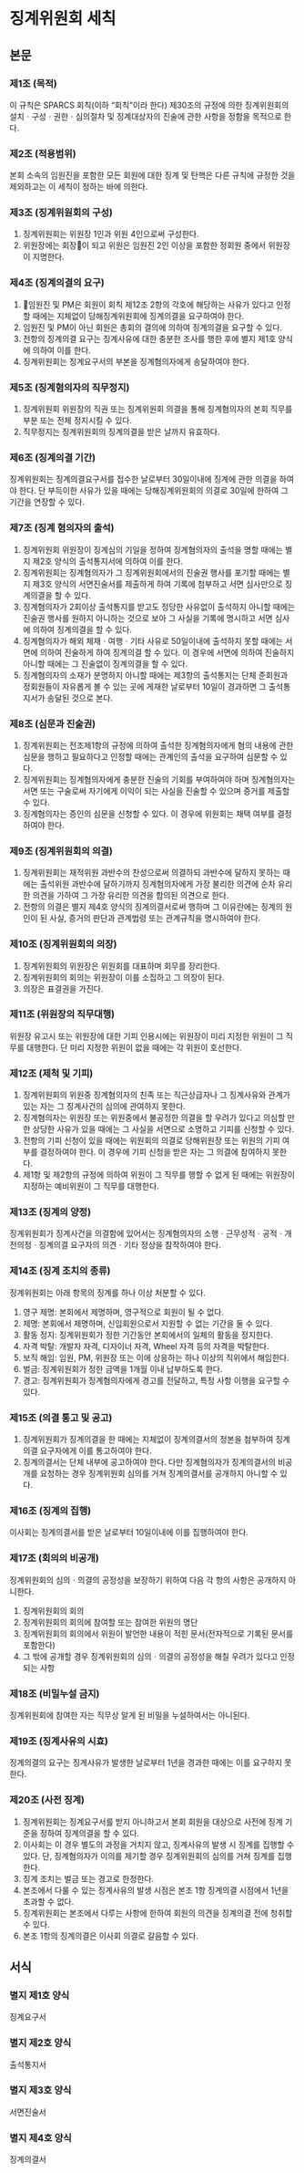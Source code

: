 # 징계위원회 세칙

## 본문

### 제1조 (목적)

이 규칙은 SPARCS 회칙(이하 “회칙”이라 한다) 제30조의 규정에 의한 징계위원회의 설치ㆍ구성ㆍ권한ㆍ심의절차 및 징계대상자의 진술에 관한 사항을 정함을 목적으로 한다.

### 제2조 (적용범위)

본회 소속의 임원진을 포함한 모든 회원에 대한 징계 및 탄핵은 다른 규칙에 규정한 것을 제외하고는 이 세칙이 정하는 바에 의한다.

### 제3조 (징계위원회의 구성)

1. 징계위원회는 위원장 1인과 위원 4인으로써 구성한다.  
2. 위원장에는 회장이 되고 위원은 임원진 2인 이상을 포함한 정회원 중에서 위원장이 지명한다.

### 제4조 (징계의결의 요구)

1. 임원진 및 PM은 회원이 회칙 제12조 2항의 각호에 해당하는 사유가 있다고 인정할 때에는 지체없이 당해징계위원회에 징계의결을 요구하여야 한다.  
2. 임원진 및 PM이 아닌 회원은 총회의 결의에 의하여 징계의결을 요구할 수 있다.  
3. 전항의 징계의결 요구는 징계사유에 대한 충분한 조사를 행한 후에 별지 제1호 양식에 의하여 이를 한다.  
4. 징계위원회는 징계요구서의 부본을 징계혐의자에게 송달하여야 한다.

### 제5조 (징계혐의자의 직무정지)

1. 징계위원회 위원장의 직권 또는 징계위원회 의결을 통해 징계혐의자의 본회 직무를 부분 또는 전체 정지시킬 수 있다.
2. 직무정지는 징계위원회의 징계의결을 받은 날까지 유효하다.

### 제6조 (징계의결 기간)

징계위원회는 징계의결요구서를 접수한 날로부터 30일이내에 징계에 관한 의결을 하여야 한다. 단 부득이한 사유가 있을 때에는 당해징계위원회의 의결로 30일에 한하여 그 기간을 연장할 수 있다.

### 제7조 (징계 혐의자의 출석)

1. 징계위원회 위원장이 징계심의 기일을 정하여 징계혐의자의 출석을 명할 때에는 별지 제2호 양식의 출석통지서에 의하여 이를 한다.  
2. 징계위원회는 징계혐의자가 그 징계위원회에서의 진술권 행사를 포기할 때에는 별지 제3호 양식의 서면진술서를 제출하게 하여 기록에 첨부하고 서면 심사만으로 징계의결을 할 수 있다.  
3. 징계혐의자가 2회이상 출석통지를 받고도 정당한 사유없이 출석하지 아니할 때에는 진술권 행사를 원하지 아니하는 것으로 보아 그 사실을 기록에 명시하고 서면 심사에 의하여 징계의결을 할 수 있다.  
4. 징계혐의자가 해외 체재ㆍ여행ㆍ기타 사유로 50일이내에 출석하지 못할 때에는 서면에 의하여 진술하게 하여 징계의결 할 수 있다. 이 경우에 서면에 의하여 진술하지 아니할 때에는 그 진술없이 징계의결을 할 수 있다.  
5. 징계혐의자의 소재가 분명하지 아니할 때에는 제3항의 출석통지는 단체 준회원과 정회원들이 자유롭게 볼 수 있는 곳에 게재한 날로부터 10일이 경과하면 그 출석통지서가 송달된 것으로 본다.

### 제8조 (심문과 진술권)

1. 징계위원회는 전조제1항의 규정에 의하여 출석한 징계혐의자에게 혐의 내용에 관한 심문을 행하고 필요하다고 인정할 때에는 관계인의 출석을 요구하여 심문할 수 있다.  
2. 징계위원회는 징계혐의자에게 충분한 진술의 기회를 부여하여야 하며 징계혐의자는 서면 또는 구술로써 자기에게 이익이 되는 사실을 진술할 수 있으며 증거를 제출할 수 있다.  
3. 징계혐의자는 증인의 심문을 신청할 수 있다. 이 경우에 위원회는 채택 여부를 결정하여야 한다.

### 제9조 (징계위원회의 의결)

1. 징계위원회는 재적위원 과반수의 찬성으로써 의결하되 과반수에 달하지 못하는 때에는 출석위원 과반수에 달하기까지 징계혐의자에게 가장 불리한 의견에 순차 유리한 의견을 가하여 그 가장 유리한 의견을 합의된 의견으로 한다.  
2. 전항의 의결은 별지 제4호 양식의 징계의결서로써 행하며 그 이유란에는 징계의 원인이 된 사실, 증거의 판단과 관계법령 또는 관계규칙을 명시하여야 한다.

### 제10조 (징계위원회의 의장)

1. 징계위원회의 위원장은 위원회를 대표하며 회무를 장리한다.  
2. 징계위원회의 회의는 위원장이 이를 소집하고 그 의장이 된다.  
3. 의장은 표결권을 가진다.

### 제11조 (위원장의 직무대행)

위원장 유고시 또는 위원장에 대한 기피 인용시에는 위원장이 미리 지정한 위원이 그 직무를 대행한다. 단 미리 지정한 위원이 없을 때에는 각 위원이 호선한다.

### 제12조 (제척 및 기피)

1. 징계위원회의 위원중 징계혐의자의 친족 또는 직근상급자나 그 징계사유와 관계가 있는 자는 그 징계사건의 심의에 관여하지 못한다.  
2. 징계혐의자는 위원장 또는 위원중에서 불공정한 의결을 할 우려가 있다고 의심할 만한 상당한 사유가 있을 때에는 그 사실을 서면으로 소명하고 기피를 신청할 수 있다.  
3. 전항의 기피 신청이 있을 때에는 위원회의 의결로 당해위원장 또는 위원의 기피 여부를 결정하여야 한다. 이 경우에 기피 신청을 받은 자는 그 의결에 참여하지 못한다.  
4. 제1항 및 제2항의 규정에 의하여 위원이 그 직무를 행할 수 없게 된 때에는 위원장이 지정하는 예비위원이 그 직무를 대행한다.

### 제13조 (징계의 양정)

징계위원회가 징계사건을 의결함에 있어서는 징계혐의자의 소행ㆍ근무성적ㆍ공적ㆍ개전의정ㆍ징계의결 요구자의 의견ㆍ기타 정상을 참작하여야 한다.

### 제14조 (징계 조치의 종류)

징계위원회는 아래 항목의 징계를 하나 이상 처분할 수 있다.

1. 영구 제명: 본회에서 제명하며, 영구적으로 회원이 될 수 없다.
2. 제명: 본회에서 제명하며, 신입회원으로서 지원할 수 없는 기간을 둘 수 있다.
3. 활동 정지: 징계위원회가 정한 기간동안 본회에서의 일체의 활동을 정지한다.
4. 자격 박탈: 개발자 자격, 디자이너 자격, Wheel 자격 등의 자격을 박탈한다.
5. 보직 해임: 임원, PM, 위원장 또는 이에 상응하는 하나 이상의 직위에서 해임한다.
6. 벌금: 징계위원회가 정한 금액을 1개월 이내 납부하도록 한다.  
7. 경고: 징계위원회가 징계혐의자에게 경고를 전달하고, 특정 사항 이행을 요구할 수 있다.

### 제15조 (의결 통고 및 공고)

1. 징계위원회가 징계의결을 한 때에는 지체없이 징계의결서의 정본을 첨부하여 징계의결 요구자에게 이를 통고하여야 한다.
2. 징계의결서는 단체 내부에 공고하여야 한다. 다만 징계혐의자가 징계의결서의 비공개를 요청하는 경우 징계위원회 심의를 거쳐 징계의결서를 공개하지 아니할 수 있다.

### 제16조 (징계의 집행)

이사회는 징계의결서를 받은 날로부터 10일이내에 이를 집행하여야 한다.

### 제17조 (회의의 비공개)

징계위원회의 심의ㆍ의결의 공정성을 보장하기 위하여 다음 각 항의 사항은 공개하지 아니한다.

1. 징계위원회의 회의
2. 징계위원회의 회의에 참여할 또는 참여한 위원의 명단
3. 징계위원회의 회의에서 위원이 발언한 내용이 적힌 문서(전자적으로 기록된 문서를 포함한다)
4. 그 밖에 공개할 경우 징계위원회의 심의ㆍ의결의 공정성을 해칠 우려가 있다고 인정되는 사항

### 제18조 (비밀누설 금지)

징계위원회에 참여한 자는 직무상 알게 된 비밀을 누설하여서는 아니된다.

### 제19조 (징계사유의 시효)

징계의결의 요구는 징계사유가 발생한 날로부터 1년을 경과한 때에는 이를 요구하지 못한다.

### 제20조 (사전 징계)

1. 징계위원회는 징계요구서를 받지 아니하고서 본회 회원을 대상으로 사전에 징계 기준을 정하여 징계의결을 할 수 있다.
2. 이사회는 이 경우 별도의 과정을 거치지 않고, 징계사유의 발생 시 징계를 집행할 수 있다. 단, 징계혐의자가 이의를 제기할 경우 징계위원회의 심의를 거쳐 징계를 집행한다.
3. 징계 조치는 벌금 또는 경고로 한정한다.
4. 본조에서 다룰 수 있는 징계사유의 발생 시점은 본조 1항 징계의결 시점에서 1년을 초과할 수 없다.
5. 징계위원회는 본조에서 다루는 사항에 한하여 회원의 의견을 징계의결 전에 청취할 수 있다.
6. 본조 1항의 징계의결은 이사회 의결로 갈음할 수 있다.

## 서식

### 별지 제1호 양식

징계요구서

### 별지 제2호 양식

출석통지서

### 별지 제3호 양식

서면진술서

### 별지 제4호 양식

징계의결서
